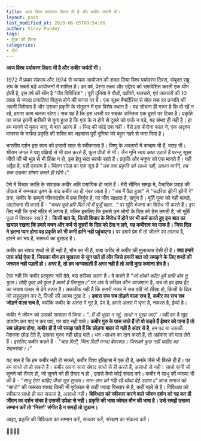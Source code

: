 ```yaml
---
title: आज विश्व पर्यावरण दिवस भी है और कबीर जयंती भी।
layout: post
last_modified_at: 2020-06-05T09:54:00
author: Vinay Pandey
tags:
- शुक्र की फिक्र
categories:
- दीर्घ
---
```

**आज विश्व पर्यावरण दिवस भी है और कबीर जयंती भी।**

1972 में प्रथम संकल्प और 1974 से व्यापक आयोजन की शक्ल लिया विश्व पर्यावरण दिवस, संयुक्त राष्ट्र संघ के सबसे बड़े आयोजनों में शामिल है। हर वर्ष, प्रेरणा लक्ष्य और उद्देश्य को समावेशित करती एक थीम होती है, इस वर्ष की थीम है "जैव विविधिता"। पूरी दुनिया मे पौधों, पक्षीयों, थलचरो, एवं जलचरों की 10 लाख से ज्यादा प्रजातियां विलुप्त होने की कगार पर हैं। एक सूक्ष्म बैक्टीरिया से व्हेल तक हर प्रजाति की अपनी विशेषता है और उसका प्रकृति के संतुलन में एक विशेष स्थान है। यह सोचना ही गरूर है कि वो रहें न रहें, हमारा काम चलता रहेगा। सच यह है कि इस धरती पर सबका अस्तित्व एक दूसरे पर टिका है। प्रकृति का जाल इतनी बारीकी से बुना हुआ है कि एक के न होने से दूसरे को फर्क न पड़े, यह संभव ही नही है। हां हम मानने से मुकर जाए, ये बात अलग है । जिद की कोई दवा नही। वैसे इस कॅरोना काल ने, एक अदृश्य वायरस के मार्फत प्रकृति की शक्ति का अहसास पूरी दुनिया को बहुत गहरे से करा दिया है।

भारतीय दर्शन इस सत्य को हजारों साल से स्वीकारता है। विष्णु के अवतारों में कच्छप भी हैं, वराह भी। श्रीराम जंगल मे पशु पक्षियों से भी बात करते हैं, फूल पौधों से भी। जैन मुनि स्वयं कष्ट उठाते हैं परन्तु सूक्ष्म जीवों की भी भूल से भी हिंसा न हो, इस हेतु सदा सतर्क रहते हैं। प्रकृति और मनुष्य को एक मानते हैं। यही अद्वैत है, यही एकात्म है। चिंतन संग्रह का एक सूत्र है *"जब तक प्रकृति को साध्य नही, साधन मानेंगे, तब तक उसका शोषण करते ही रहेंगे।"*

ऐसे में विचार क्रांति के संवाहक कबीर अति प्रसांगिक हो जाते हैं। मेरी सीमित समझ मे, वैचारिक प्रवाह की तीव्रता में सम्भवतः कृष्ण के बाद कबीर का ही नंबर आता है। "जब मैं पैदा हुआ" से "चदरिया झीनी झीनी रे" तक, कबीर के सम्पूर्ण जीवनदर्शन में ब्रम्ह निर्गुण है, पर जीव साक्षात है, सगुण है। मूर्ति पूजा को नही मानते, आलोचना भी करते हैं - *"पाथर पूजे हरि मिले तो मैं पूजूँ पहार..."* पर मूर्ति भंजना का विरोध भी करते हैं। इस लिए नही कि उन्हें मंदिर से लगाव है, बल्कि इसलिए कि इससे उन लोगों के दिल को ठेस लगती है, जो मूर्ति पूजा में विश्वास रखते हैं। **किसी बात के, किसी विचार के विरोध में होने पर भी कर्म करते हुए इस बात का खयाल रखना कि हमारे वचन और कर्म से दूसरों के दिल को ठेस न लगे, यह कबीरत्व का पाक है। जिस दिल मे इतना प्यार होगा वह प्रकृति को भी कभी हानि नही पहुंचाएगा।** पर हमारे प्रेम में तो  जीतने का लालच है, हारने का भय है, सामर्थ्य का दुराग्रह है। 

कबीर का संवाद शब्दों से ही नही है, मौन का भी है, बाबा फरीद से कबीर की मुलाकात ऐसी ही है। **क्या हमारे पास कोई ऐसा है, जिसका मौन हम मुखरता से सुन पाते हों और जिसे हमारी बात को समझने के लिए शब्दों की जरूरत नही पड़ती हो। अगर है, तो हम भाग्यशाली हैं अगर नही है तो अभी कुछ कमाना शेष है।** 

ऐसा नही कि कबीर प्रत्युत्तर नही देते, बस तरीका अलग है। वे कहते हैं 
*"जो तोको काँटा बुवै ताहि बोव तू फूल।*
*तोहि फूल को फूल है वाको है तिरसुल॥"*
पर अब ये तरीका कौन आजमाता है, अब तो हर हाथ ईंट का जवाब पत्थर से देने तत्पर है। तकलीफ यही है कि हमारी नजर में सच वही जो तीखा हो, किसी के दिल को लहूलुहान कर दे, किसी की आत्मा दुखा दे । **हमारा सच सब तोड़ने वाला सच है, कबीर का सच सब जोड़ने वाला सच है,** क्योंकि कबीर के अंतस में  नूर है, प्रेम है, हमारे अंतस में घृणा है, नफरत है, ईर्ष्या है।

कबीर ने जीवन को उसकी समग्रता में जिया।  *"..मैं भी भूखा न रहूं, साधो न भूखा जाए"।* वहीं हम है खुद उपयोग कर पाएं न कर पाएं, पर बांट नही पाते। **कबीर गुरु के पास जाते हैं तो वो कहते हैं ईश्वर को पाना है तो सब छोड़ना होगा, कबीर ही हैं जो समझ पाते हैं कि छोड़ना बाहर से नही है अंदर से है**, हम पद या उसकी पेशकश छोड़ देते हैं, उसका गुरुर नही छोड़ पाते। धन -साधन का दान करते हैं, तो अहंकार को पाल लेते हैं। इसलिए कबीर कहते हैं -
*"चाह मिटी, चिंता मिटी मनवा बेपरवाह।* 
*जिसको कुछ नहीं चाहिए वह शहनशाह।।"*

यह सच है कि हम कबीर नही हो सकते, कबीर विश्व इतिहास में एक ही है, उनके जैसे भी बिरले ही हैं। पर हम साधो तो हो सकते हैं। कबीर अपना सारा संवाद साधो से ही करते हैं, असाधो से नही। साधो यानी जो सुनने को तैयार हो, जो सुनने को ही तैयार न हो , उससे कैसे कोई संवाद करे।  कबीर ने साधु की व्यख्या भी की है - 
*"साधु ऐसा चाहिए जैसा सूप सुभाय।*
*सार-सार को गहि रहै थोथा देई उडाय॥"*
 आज समाज को "साधो" की जरूरत शायद किसी भी पूर्वकाल से कहीं ज्यादा विस्तार से है, कहीं गहरे से है। विविधता को स्वीकार साधो ही कर सकता है, असाधो नही। **विविधता को स्वीकार करने वाले जीवन दर्शन को गह कर ही जीवन का दर्शन संभव है उसकी उपेक्षा से नही। प्रकृति की भाषा कोमल मौन की भाषा है। उसे समझें उसका सम्मान करें तो 'निसर्ग' संगीत है न समझें तो तूफान।**

आइए, प्रकृति की विविधता का सम्मान करें, सत्कार करें, संरक्षण का संकल्प करें। 

🙏🌷🌷🙏


